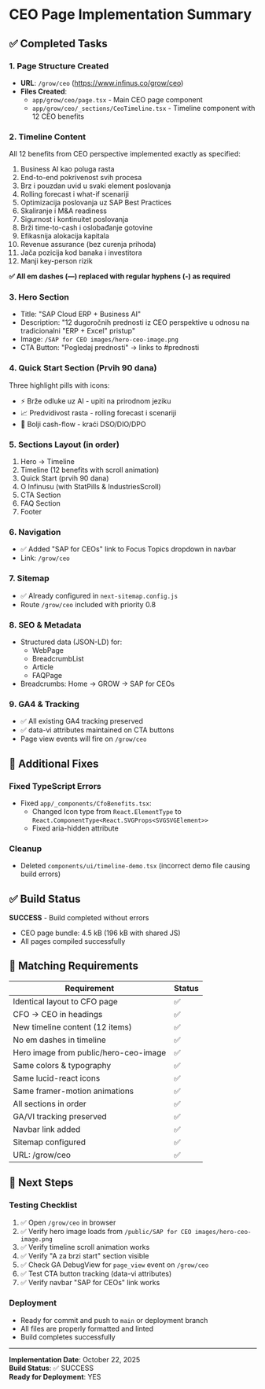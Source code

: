 # CEO Page Implementation Summary

## ✅ Completed Tasks

### 1. Page Structure Created
- **URL**: `/grow/ceo` (https://www.infinus.co/grow/ceo)
- **Files Created**:
  - `app/grow/ceo/page.tsx` - Main CEO page component
  - `app/grow/ceo/_sections/CeoTimeline.tsx` - Timeline component with 12 CEO benefits

### 2. Timeline Content
All 12 benefits from CEO perspective implemented exactly as specified:
1. Business AI kao poluga rasta
2. End-to-end pokrivenost svih procesa
3. Brz i pouzdan uvid u svaki element poslovanja
4. Rolling forecast i what-if scenariji
5. Optimizacija poslovanja uz SAP Best Practices
6. Skaliranje i M&A readiness
7. Sigurnost i kontinuitet poslovanja
8. Brži time-to-cash i oslobađanje gotovine
9. Efikasnija alokacija kapitala
10. Revenue assurance (bez curenja prihoda)
11. Jača pozicija kod banaka i investitora
12. Manji key-person rizik

**✅ All em dashes (—) replaced with regular hyphens (-) as required**

### 3. Hero Section
- Title: "SAP Cloud ERP + Business AI"
- Description: "12 dugoročnih prednosti iz CEO perspektive u odnosu na tradicionalni \"ERP + Excel\" pristup"
- Image: `/SAP for CEO images/hero-ceo-image.png`
- CTA Button: "Pogledaj prednosti" → links to #prednosti

### 4. Quick Start Section (Prvih 90 dana)
Three highlight pills with icons:
- ⚡ Brže odluke uz AI - upiti na prirodnom jeziku
- 📈 Predvidivost rasta - rolling forecast i scenariji  
- 💼 Bolji cash-flow - kraći DSO/DIO/DPO

### 5. Sections Layout (in order)
1. Hero → Timeline
2. Timeline (12 benefits with scroll animation)
3. Quick Start (prvih 90 dana)
4. O Infinusu (with StatPills & IndustriesScroll)
5. CTA Section
6. FAQ Section
7. Footer

### 6. Navigation
- ✅ Added "SAP for CEOs" link to Focus Topics dropdown in navbar
- Link: `/grow/ceo`

### 7. Sitemap
- ✅ Already configured in `next-sitemap.config.js`
- Route `/grow/ceo` included with priority 0.8

### 8. SEO & Metadata
- Structured data (JSON-LD) for:
  - WebPage
  - BreadcrumbList
  - Article
  - FAQPage
- Breadcrumbs: Home → GROW → SAP for CEOs

### 9. GA4 & Tracking
- ✅ All existing GA4 tracking preserved
- ✅ data-vi attributes maintained on CTA buttons
- Page view events will fire on `/grow/ceo`

## 🔧 Additional Fixes

### Fixed TypeScript Errors
- Fixed `app/_components/CfoBenefits.tsx`:
  - Changed Icon type from `React.ElementType` to `React.ComponentType<React.SVGProps<SVGSVGElement>>`
  - Fixed aria-hidden attribute

### Cleanup
- Deleted `components/ui/timeline-demo.tsx` (incorrect demo file causing build errors)

## ✅ Build Status
**SUCCESS** - Build completed without errors
- CEO page bundle: 4.5 kB (196 kB with shared JS)
- All pages compiled successfully

## 🎯 Matching Requirements

| Requirement | Status |
|------------|--------|
| Identical layout to CFO page | ✅ |
| CFO → CEO in headings | ✅ |
| New timeline content (12 items) | ✅ |
| No em dashes in timeline | ✅ |
| Hero image from public/hero-ceo-image | ✅ |
| Same colors & typography | ✅ |
| Same lucid-react icons | ✅ |
| Same framer-motion animations | ✅ |
| All sections in order | ✅ |
| GA/VI tracking preserved | ✅ |
| Navbar link added | ✅ |
| Sitemap configured | ✅ |
| URL: /grow/ceo | ✅ |

## 🚀 Next Steps

### Testing Checklist
1. ✅ Open `/grow/ceo` in browser
2. ✅ Verify hero image loads from `/public/SAP for CEO images/hero-ceo-image.png`
3. ✅ Verify timeline scroll animation works
4. ✅ Verify "A za brzi start" section visible
5. ✅ Check GA DebugView for `page_view` event on `/grow/ceo`
6. ✅ Test CTA button tracking (data-vi attributes)
7. ✅ Verify navbar "SAP for CEOs" link works

### Deployment
- Ready for commit and push to `main` or deployment branch
- All files are properly formatted and linted
- Build completes successfully

---

**Implementation Date**: October 22, 2025  
**Build Status**: ✅ SUCCESS  
**Ready for Deployment**: YES


